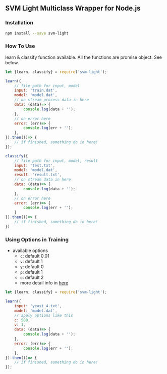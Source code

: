 ## SVM Light Multiclass Wrapper for Node.js

### Installation

```bash
npm install --save svm-light
```

### How To Use

learn & classify function available. All the functions are promise object. See below.

```javascript
let {learn, classify} = require('svm-light');

learn({
    // file path for input, model
    input: 'train.dat',
    model: 'model.dat',
    // on stream process data in here
    data: (data)=> {
        console.log(data + '');
    },
    // on error here
    error: (err)=> {
        console.log(err + '');
    },
}).then(()=> {
    // if finished, something do in here!    
});

classify({
    // file path for input, model, result
    input: 'test.txt',
    model: 'model.dat',
    result: 'result.txt',
    // on stream data in here
    data: (data)=> {
        console.log(data + '');
    },
    // on error here
    error: (err)=> {
        console.log(err + '');
    }
}).then(()=> {
    // if finished, something do in here!
})
```

### Using Options in Training

- available options
    - `c`: default 0.01
    - `v`: default 1
    - `y`: default 0
    - `p`: default 1
    - `o`: default 2
    - more detail info in [here](http://www.cs.cornell.edu/people/tj/svm_light/svm_multiclass.html)

```javascript
let {learn, classify} = require('svm-light');

learn({
    input: 'yeast_4.txt',
    model: 'model.dat',
    // apply options like this 
    c: 500,
    v: 1,
    data: (data)=> {
        console.log(data + '');
    },
    error: (err)=> {
        console.log(err + '');
    },
}).then(()=> {
    // if finished, something do in here!    
});
```
